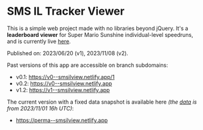 # SMS IL Tracker Viewer

This is a simple web project made with no libraries beyond jQuery. It's a **leaderboard viewer** for Super Mario Sunshine individual-level speedruns, and is currently live [here](https://smsilview.netlify.app).

Published on: 2023/06/20 (v1), 2023/11/08 (v2).

Past versions of this app are accessible on branch subdomains:
* v0.1: <https://v0--smsilview.netlify.app/1>
* v0.2: <https://v0--smsilview.netlify.app>
* v1.2: <https://v1--smsilview.netlify.app>

The current version with a fixed data snapshot is available here *(the [data](data.json) is from 2023/11/01 16h UTC)*:
* <https://perma--smsilview.netlify.app>
